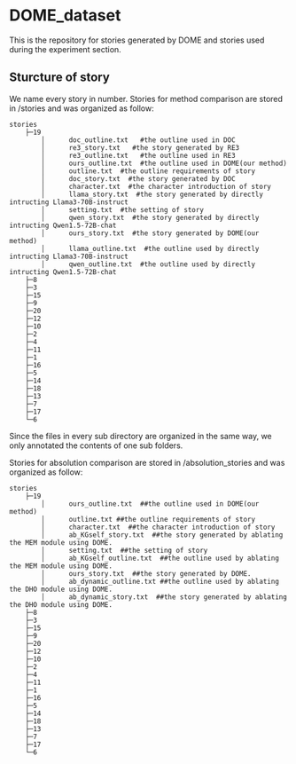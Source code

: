 # DOME_dataset
This is the repository for stories generated by DOME and stories used during the experiment section.

## Sturcture of story
We  name every story in number. 
Stories for method comparison are stored in /stories and was organized as follow:
```
stories
    ├─19
        │      doc_outline.txt   #the outline used in DOC
        │      re3_story.txt   #the story generated by RE3
        │      re3_outline.txt   #the outline used in RE3
        │      ours_outline.txt  #the outline used in DOME(our method)
        │      outline.txt  #the outline requirements of story
        │      doc_story.txt  #the story generated by DOC
        │      character.txt  #the character introduction of story
        │      llama_story.txt  #the story generated by directly intructing Llama3-70B-instruct
        │      setting.txt  #the setting of story
        │      qwen_story.txt  #the story generated by directly intructing Qwen1.5-72B-chat
        │      ours_story.txt  #the story generated by DOME(our method)
        │      llama_outline.txt  #the outline used by directly intructing Llama3-70B-instruct
        │      qwen_outline.txt  #the outline used by directly intructing Qwen1.5-72B-chat
    ├─8
    ├─3
    ├─15
    ├─9
    ├─20
    ├─12
    ├─10
    ├─2
    ├─4
    ├─11
    ├─1
    ├─16
    ├─5
    ├─14
    ├─18
    ├─13
    ├─7
    ├─17
    └─6
```
Since the files in every sub directory are organized in the same way, we only annotated the contents of one sub folders.


Stories for absolution comparison are stored in /absolution_stories and was organized as follow:
```
stories
    ├─19
        │      ours_outline.txt  ##the outline used in DOME(our method)
        │      outline.txt ##the outline requirements of story
        │      character.txt  ##the character introduction of story
        │      ab_KGself_story.txt  ##the story generated by ablating the MEM module using DOME.
        │      setting.txt  ##the setting of story
        │      ab_KGself_outline.txt  ##the outline used by ablating the MEM module using DOME.
        │      ours_story.txt  ##the story generated by DOME.
        │      ab_dynamic_outline.txt ##the outline used by ablating the DHO module using DOME.
        │      ab_dynamic_story.txt  ##the story generated by ablating the DHO module using DOME.
    ├─8
    ├─3
    ├─15
    ├─9
    ├─20
    ├─12
    ├─10
    ├─2
    ├─4
    ├─11
    ├─1
    ├─16
    ├─5
    ├─14
    ├─18
    ├─13
    ├─7
    ├─17
    └─6
```
